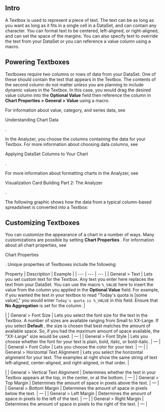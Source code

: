 

Intro
-------

A Textbox is used to represent a piece of text. The text can be as long as you want as long as it fits in a single cell in a DataSet, and can contain any character. You can format text to be centered, left-aligned, or right-aligned, and can set the space of the margins. You can also specify text to override the text from your DataSet or you can reference a value column using a macro.


 Powering Textboxes
--------------------

Textboxes require two columns or rows of data from your DataSet. One of these should contain the text that appears in the Textbox. The contents of the second column do not matter
 *unless*
 you are planning to include dynamic values in the Textbox. In this case, you would drag the desired value column into the
 **Optional Value**
 field then reference the column in
 **Chart Properties > General > Value**
 using a macro.


 For information about value, category, and series data, see

Understanding Chart Data

.


 In the Analyzer, you choose the columns containing the data for your Textbox. For more information about choosing data columns, see

Applying DataSet Columns to Your Chart

.


 For more information about formatting charts in the Analyzer, see

Visualization Card Building Part 2: The Analyzer

.


 The following graphic shows how the data from a typical column-based spreadsheet is converted into a Textbox:

Customizing Textboxes
-----------------------

You can customize the appearance of a chart in a number of ways. Many customizations are possible by setting
 **Chart Properties**
 . For information about all chart properties, see

Chart Properties

. Unique properties of Textboxes include the following:


 Property
  |
 Description
  |
 Example
  |
| --- | --- | --- |
|
 General > Text
  |
 Lets you set custom text for the Textbox. Any text you enter here replaces the text from your DataSet. You can use the macro
 `%_VALUE`
 here to insert the value from the column you applied in the
 **Optional Value**
 field. For example, if you wanted the text in your textbox to read "Today's quota is [some value]," you would enter
 `Today's quota is %_VALUE`
 in this field. Ensure that
 **No Aggregation**
 is set for the column.
  |

|
|
 General > Font Size
  |
 Lets you select the font size for the text in the Textbox. A number of sizes are available ranging from Small to XX-Large. If you select
 **Default**
 , the size is chosen that best matches the amount of available space. So, if you had the maximum amount of space available, the "XX-Large" size would be used.
  |
 —
  |
|
 General > Font Style
  |
 Lets you choose whether the font for your text is plain, bold, italic, or bold-italic.
  |
 —
  |
|
 General > Font Color
  |
 Lets you choose the color for your text.
  |
 —
  |
|
 General > Horizontal Text Alignment
  |
 Lets you select the horizontal alignment for your text. The examples at right show the same string of text left-aligned, center-aligned, and right-aligned, in that order.
  |

|
|
 General > Vertical Text Alignment
  |
 Determines whether the text in your Textbox appears at the top, in the center, or at the bottom.
  |
 —
  |
|
 General > Top Margin
  |
 Determines the amount of space in pixels above the text.
  |
 —
  |
|
 General > Bottom Margin
  |
 Determines the amount of space in pixels below the text.
  |
 —
  |
|
 General > Left Margin
  |
 Determines the amount of space in pixels to the left of the text.
  |
 —
  |
|
 General > Right Margin
  |
 Determines the amount of space in pixels to the right of the text.
  |
 —
  |


